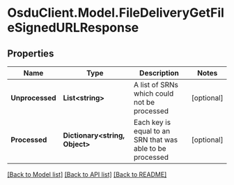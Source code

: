 # OsduClient.Model.FileDeliveryGetFileSignedURLResponse
## Properties

Name | Type | Description | Notes
------------ | ------------- | ------------- | -------------
**Unprocessed** | **List&lt;string&gt;** | A list of SRNs which could not be processed | [optional] 
**Processed** | **Dictionary&lt;string, Object&gt;** | Each key is equal to an SRN that was able to be processed | [optional] 

[[Back to Model list]](../README.md#documentation-for-models) [[Back to API list]](../README.md#documentation-for-api-endpoints) [[Back to README]](../README.md)


